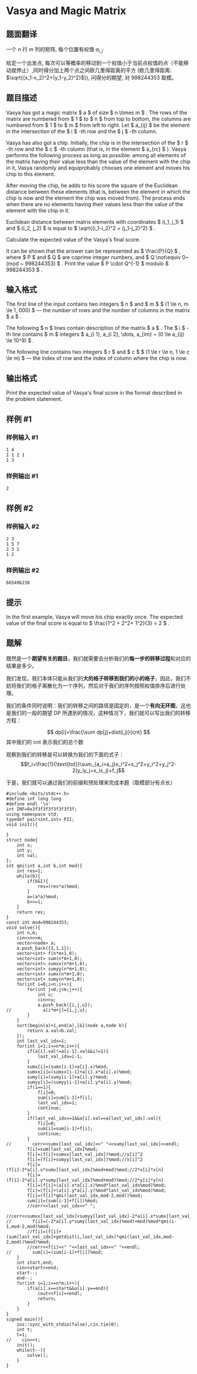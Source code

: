 # Vasya and Magic Matrix

## 题面翻译

一个 $n$ 行 $m$ 列的矩阵, 每个位置有权值 $a_{i,j}$

给定一个出发点, 每次可以等概率的移动到一个权值小于当前点权值的点（不能移动就停止）,同时得分加上两个点之间欧几里得距离的平方 (欧几里得距离: $\sqrt{(x_1-x_2)^2+(y_1-y_2)^2}$)), 问得分的期望, 对 998244353 取模。

## 题目描述

Vasya has got a magic matrix $ a $ of size $ n \times m $ . The rows of the matrix are numbered from $ 1 $ to $ n $ from top to bottom, the columns are numbered from $ 1 $ to $ m $ from left to right. Let $ a_{ij} $ be the element in the intersection of the $ i $ -th row and the $ j $ -th column.

Vasya has also got a chip. Initially, the chip is in the intersection of the $ r $ -th row and the $ c $ -th column (that is, in the element $ a_{rc} $ ). Vasya performs the following process as long as possible: among all elements of the matrix having their value less than the value of the element with the chip in it, Vasya randomly and equiprobably chooses one element and moves his chip to this element.

After moving the chip, he adds to his score the square of the Euclidean distance between these elements (that is, between the element in which the chip is now and the element the chip was moved from). The process ends when there are no elements having their values less than the value of the element with the chip in it.

Euclidean distance between matrix elements with coordinates $ (i_1, j_1) $ and $ (i_2, j_2) $ is equal to $ \sqrt{(i_1-i_2)^2 + (j_1-j_2)^2} $ .

Calculate the expected value of the Vasya's final score.

It can be shown that the answer can be represented as $ \frac{P}{Q} $ , where $ P $ and $ Q $ are coprime integer numbers, and $ Q \not\equiv 0~(mod ~ 998244353) $ . Print the value $ P \cdot Q^{-1} $ modulo $ 998244353 $ .

## 输入格式

The first line of the input contains two integers $ n $ and $ m $ $ (1 \le n, m \le 1\, 000) $ — the number of rows and the number of columns in the matrix $ a $ .

The following $ n $ lines contain description of the matrix $ a $ . The $ i $ -th line contains $ m $ integers $ a_{i 1}, a_{i 2}, \dots, a_{im} ~ (0 \le a_{ij} \le 10^9) $ .

The following line contains two integers $ r $ and $ c $ $ (1 \le r \le n, 1 \le c \le m) $ — the index of row and the index of column where the chip is now.

## 输出格式

Print the expected value of Vasya's final score in the format described in the problem statement.

## 样例 #1

### 样例输入 #1

```
1 4
1 1 2 1
1 3
```

### 样例输出 #1

```
2
```

## 样例 #2

### 样例输入 #2

```
2 3
1 5 7
2 3 1
1 2
```

### 样例输出 #2

```
665496238
```

## 提示

In the first example, Vasya will move his chip exactly once. The expected value of the final score is equal to $ \frac{1^2 + 2^2+ 1^2}{3} = 2 $ .

## 题解
既然是一个**期望有关的题目**，我们就需要去分析我们的**每一步的转移过程**和对应的结果是多少。

我们发现，我们本体只能从我们的**大的格子转移到我们的小的格子**，因此，我们不妨将我们的格子离散化为一个序列，然后对于我们的序列按照权值排序后进行处理。

我们的条件同时说明：我们的转移之间的路径是固定的，是一个**有向无环图**，这也是我们的一般的期望 DP 所遇到的情况，这种情况下，我们就可以写出我们的转移方程：

$$
dp[i]=\frac{\sum dp[j]+dist(i,j)}{cnt}
$$
其中我们的 cnt 表示我们的总个数

观察到我们的转移是可以转换为我们的下面的式子：
$$f_i=\frac{1}{\text{tot}}\sum_{a_i>a_j}x_i^2+x_j^2+y_i^2+y_j^2-2(y_iy_j+x_ix_j)+f_j$$

于是，我们就可以通过我们的前缀和预处理来完成本题（取模部分有点长）

```
#include <bits/stdc++.h>
#define int long long
#define endl '\n'
int INF=0x3f3f3f3f3f3f3f3f;
using namespace std;
typedef pair<int,int> PII;
void init(){
    
}
struct node{
    int x;
    int y;
    int val;
};
int qmi(int a,int b,int mod){
    int res=1;
    while(b){
        if(b&1){
            res=(res*a)%mod;
        }
        a=(a*a)%mod;
        b>>=1;
    }
    return res;
}
const int mod=998244353;
void solve(){
    int n,m;
    cin>>n>>m;
    vector<node> a;
    a.push_back({1,1,1});
    vector<int> f(n*m+1,0);
    vector<int> sum(n*m+1,0);
    vector<int> sumxx(n*m+1,0);
    vector<int> sumyy(n*m+1,0);
    vector<int> sumx(n*m+1,0);
    vector<int> sumy(n*m+1,0);
    for(int i=0;i<n;i++){
        for(int j=0;j<m;j++){
            int u;
            cin>>u;
            a.push_back({i,j,u});
//            a[i*m+j]={i,j,u};
        }
    }
    sort(begin(a)+1,end(a),[&](node a,node b){
        return a.val<b.val;
    });
    int last_val_idx=1;
    for(int i=1;i<=n*m;i++){
        if(a[i].val!=a[i-1].val&&i!=1){
            last_val_idx=i-1;
        }
        sumx[i]=(sumx[i-1]+a[i].x)%mod;
        sumxx[i]=(sumxx[i-1]+a[i].x*a[i].x)%mod;
        sumy[i]=(sumy[i-1]+a[i].y)%mod;
        sumyy[i]=(sumyy[i-1]+a[i].y*a[i].y)%mod;
        if(i==1){
            f[i]=0;
            sum[i]=sum[i-1]+f[i];
            last_val_idx=1;
            continue;
        }
        if(last_val_idx==1&&a[i].val==a[last_val_idx].val){
            f[i]=0;
            sum[i]=sum[i-1]+f[i];
            continue;
        }
//        cerr<<sumx[last_val_idx]<<" "<<sumy[last_val_idx]<<endl;
        f[i]=sum[last_val_idx]%mod;
        f[i]=(f[i]+sumxx[last_val_idx])%mod;//y[i]^2
        f[i]=(f[i]+sumyy[last_val_idx])%mod;//x[i]^2
        f[i]=(f[i]-2*a[i].x*sumx[last_val_idx]%mod+mod)%mod;//2*x[i]*x[n]
        f[i]=(f[i]-2*a[i].y*sumy[last_val_idx]%mod+mod)%mod;//2*y[i]*y[n]
        f[i]=(f[i]+(a[i].x*a[i].x)%mod*last_val_idx%mod)%mod;
        f[i]=(f[i]+(a[i].y*a[i].y)%mod*last_val_idx%mod)%mod;
        f[i]=(f[i]*qmi(last_val_idx,mod-2,mod))%mod;
        sum[i]=(sum[i-1]+f[i])%mod;
        //cerr<<last_val_idx<<" ";
        //cerr<<sumxx[last_val_idx]+sumyy[last_val_idx]-2*a[i].x*sumx[last_val_idx]-2*a[i].y*sumy[last_val_idx]+a[i].x*a[i].x*last_val_idx+a[i].y*a[i].y*last_val_idx<<endl;
//        f[i]=(-2*a[i].y*sumy[last_val_idx]%mod)+mod)%mod*qmi(i-1,mod-2,mod)%mod;
        //f[i]=(f[i]+(sum[last_val_idx]+getdist(i,last_val_idx)*qmi(last_val_idx,mod-2,mod))%mod)%mod;
        //cerr<<f[i]<<" "<<last_val_idx<<" "<<endl;
//        sum[i]=(sum[i-1]+f[i])%mod;
    }
    int start,end;
    cin>>start>>end;
    start--;
    end--;
    for(int i=1;i<=n*m;i++){
        if(a[i].x==start&&a[i].y==end){
            cout<<f[i]<<endl;
            return;
        }
    }
}
signed main(){
    ios::sync_with_stdio(false),cin.tie(0);
    int t;
    t=1;
//    cin>>t;
    init();
    while(t--){
        solve();
    }
}
```